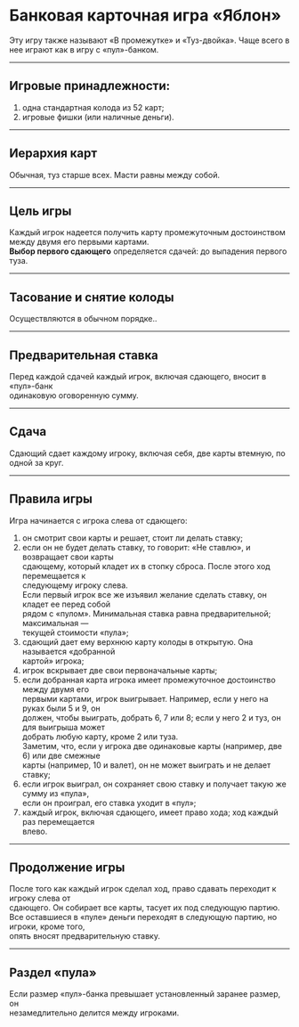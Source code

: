 # Банковая карточная игра «Яблон»
Эту игру также называют «В промежутке» и «Туз-двойка». Чаще всего в нее 
играют как в игру с «пул»-банком.
***
## Игровые принадлежности:
1) одна стандартная колода из 52 карт;
2) игровые фишки (или наличные деньги).
***
## Иерархия карт
Обычная, туз старше всех. Масти равны между собой.
***
## Цель игры
Каждый игрок надеется получить карту промежуточным достоинством между двумя его первыми картами.  
__Выбор первого сдающего__ определяется сдачей: до выпадения первого туза.
***
## Тасование и снятие колоды
Осуществляются в обычном порядке..
***
## Предварительная ставка
Перед каждой сдачей каждый игрок, включая сдающего, вносит в «пул»-банк  
одинаковую оговоренную сумму.
***
## Сдача
Сдающий сдает каждому игроку, включая себя, две карты втемную, по одной за круг.
***
## Правила игры
Игра начинается с игрока слева от сдающего:
1) он смотрит свои карты и решает, стоит ли делать ставку;
2) если он не будет делать ставку, то говорит: «Не ставлю», и возвращает свои карты  
сдающему, который кладет их в стопку сброса. После этого ход перемещается к  
следующему игроку слева.  
Если первый игрок все же изъявил желание сделать ставку, он кладет ее перед собой  
рядом с «пулом». Минимальная ставка равна предварительной; максимальная —  
текущей стоимости «пула»;
3) сдающий дает ему верхнюю карту колоды в открытую. Она называется «добранной  
картой» игрока;
4) игрок вскрывает две свои первоначальные карты;
5) если добранная карта игрока имеет промежуточное достоинство между двумя его  
первыми картами, игрок выигрывает. Например, если у него на руках были 5 и 9, он  
должен, чтобы выиграть, добрать 6, 7 или 8; если у него 2 и туз, он для выигрыша может  
добрать любую карту, кроме 2 или туза.  
Заметим, что, если у игрока две одинаковые карты (например, две 6) или две смежные  
карты (например, 10 и валет), он не может выиграть и не делает ставку;
6) если игрок выиграл, он сохраняет свою ставку и получает такую же сумму из «пула»,  
если он проиграл, его ставка уходит в «пул»;
7) каждый игрок, включая сдающего, имеет право хода; ход каждый раз перемещается  
влево.
***
## Продолжение игры
После того как каждый игрок сделал ход, право сдавать переходит к игроку слева от  
сдающего. Он собирает все карты, тасует их под следующую партию.  
Все оставшиеся в «пуле» деньги переходят в следующую партию, но игроки, кроме того,  
опять вносят предварительную ставку.
***
## Раздел «пула»
Если размер «пул»-банка превышает установленный заранее размер, он  
незамедлительно делится между игроками.
